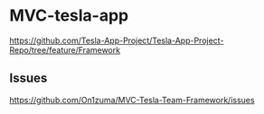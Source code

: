 # MVC-tesla-app

https://github.com/Tesla-App-Project/Tesla-App-Project-Repo/tree/feature/Framework

## Issues

https://github.com/On1zuma/MVC-Tesla-Team-Framework/issues
